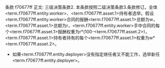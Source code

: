 条款 f70677ff 正文:
三级决策条款2. 本条款按照二级决策条款3.条款修订。全体<term.f70677ff.entity.worker>、<term.f70677ff.asset.1>持有者选举。假设<term.f70677ff.entity.worker>合同的报酬<term.f70677ff.asset.1>总额为w，<term.f70677ff.asset.1>总额为r，<term.f70677ff.entity.worker>手中合同的每个<term.f70677ff.asset.1>报酬权重为r*(100-<term.f70677ff.asset.2>)，<term.f70677ff.asset.1>持有者持有的每个<term.f70677ff.asset.1>权重为w*<term.f70677ff.asset.2>。 
  - 如果<term.f70677ff.entity.deployer>没有指定继任者又不能工作，选举新任<term.f70677ff.entity.deployer>。
